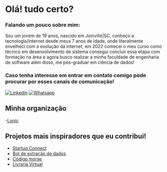 # Olá! tudo certo?

### Falando um pouco sobre mim: 

Sou um jovem de 19 anos, nascido em Joinville|SC, conheço a tecnologia/internet desde meus 7 anos de idade, onde literalmente envelheci com a evolução da internet, em 2022 comecei o meu curso como técnico em desenvolvimento de sistema consegui concluir essa etapa com formação na área e agora busco realizar a minha faculdade de engenharia de software além disso, me pós-graduar em ciência de dados!

### Caso tenha interesse em entrar em contato comigo pode procurar por esses canais de comunicação!

[![Linkedin](https://img.shields.io/badge/LinkedIn-0077B5?style=for-the-badge&logo=linkedin&logoColor=white)](https://www.linkedin.com/in/iagolongen/)
[![Whatsapp](https://img.shields.io/badge/WhatsApp-25D366?style=for-the-badge&logo=whatsapp&logoColor=white)](https://wa.me/5547988071571)
  
## Minha organização

-[Lonic](https://github.com/Lonic-IE)

## Projetos mais inspiradores que eu contribui!

- [Startup Connect](https://github.com/devlongen/startup_connect)
- [Bot de extração de dados](https://github.com/devlongen/bot_report)
- [Código morse](https://github.com/devlongen/morse_code_system_SA)
- [Livraria Virtual](https://github.com/hrerik/sa-senai-tdesi-2022-2-sem2)
